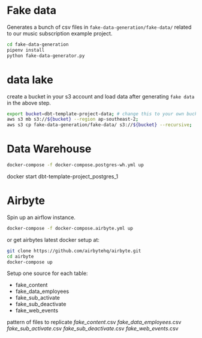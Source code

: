# Fake data

Generates a bunch of csv files in `fake-data-generation/fake-data/` related to our music subscription example project.

```bash
cd fake-data-generation
pipenv install
python fake-data-generator.py
```


# data lake

create a bucket in your s3 account and load data after generating `fake data` in the above step.

```bash
export bucket=dbt-template-project-data; # change this to your own bucket
aws s3 mb s3://${bucket} --region ap-southeast-2;
aws s3 cp fake-data-generation/fake-data/ s3://${bucket} --recursive;
```

# Data Warehouse

```bash
docker-compose -f docker-compose.postgres-wh.yml up
```

docker start dbt-template-project_postgres_1


# Airbyte

Spin up an airflow instance.
```bash
docker-compose -f docker-compose.airbyte.yml up
```

or get airbytes latest docker setup at:

```bash
git clone https://github.com/airbytehq/airbyte.git
cd airbyte
docker-compose up
```

Setup one source for each table:

- fake_content
- fake_data_employees
- fake_sub_activate
- fake_sub_deactivate
- fake_web_events

pattern of files to replicate
*fake_content*.csv
*fake_data_employees*.csv
*fake_sub_activate*.csv
*fake_sub_deactivate*.csv
*fake_web_events*.csv
